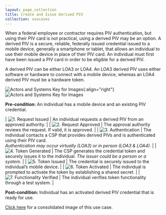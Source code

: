 ```yaml
---
layout: page_collection
title: Create and Issue Derived PIV
collection: usecases
---
```

When a federal employee or contractor requires PIV authentication, but using their PIV card is not practical, using a derived PIV may be an option. A derived PIV is a secure, reliable, federally issued credential issued to a mobile device, generally a smartphone or tablet, that allows an individual to use their mobile device in place of their PIV card. An individual must first have been issued a PIV card in order to be eligible for a derived PIV.

A derived PIV can be either LOA3 or LOA4. An LOA3 derived PIV uses either software or hardware to connect with a mobile device, whereas an LOA4 derived PIV must be a hardware token.

![Actors and Systems Key for Images](../../img/usecases/clabelissuance.png){:align="right"}
![Actors and Systems Key for Images](../../img/usecases/derivedkey.png)

**Pre-condition:** An individual has a mobile device and an existing PIV credential.

| ![1. Request Issued](../../img/usecases/derived1.png)  | An individual requests a derived PIV from an approved authority. |
| ![2. Request Approved](../../img/usecases/derived2.png)  | The approval authority reviews the request. If valid, it is approved. |
| ![3. Authentication](../../img/usecases/derived3.png)  | The individual contacts a CSP that provides derived PIVs and is authenticated using their PIV card. <br/><em> Authentication may occur virtually (LOA3) or in person (LOA3 & LOA4).</em>  |
| ![4. Token Generated](../../img/usecases/derived4.png)  | The CSP generates the credential token and securely issues it to the individual. <em>The issuer could be a person or a system.</em> |
| ![5. Token Issued](../../img/usecases/derived5.png)  | The credential is securely issued to the individual’s mobile device.  |
| ![6. Token Activated](../../img/usecases/derived6.png)  | The individual is prompted to activate the token by establishing a shared secret.  |
| ![7. Functionality Verified](../../img/usecases/derived7.png)  | The individual verifies token functionality through a test system.  |

**Post-condition:** Individual has an activated derived PIV credential that is ready for use.

[Click here](../../img/Derived.png) for a consolidated image of this use case.

